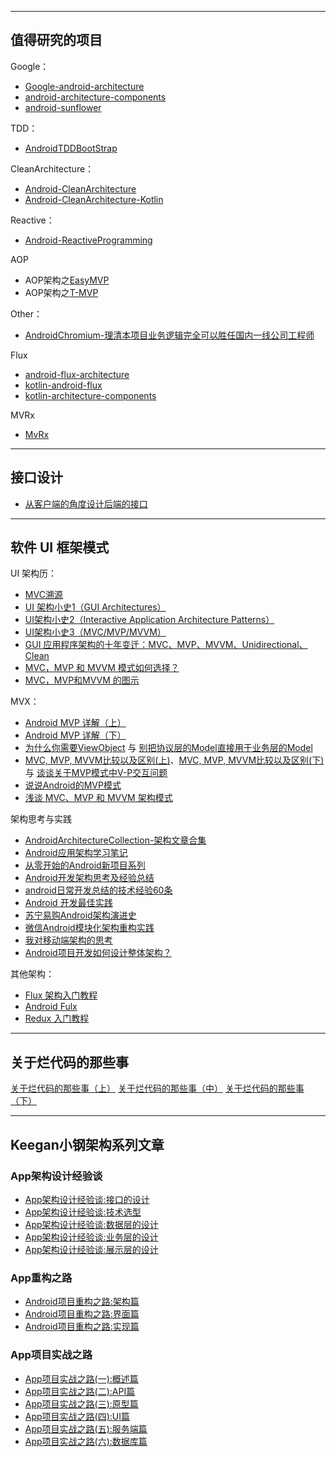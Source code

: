 
---
## 值得研究的项目

Google：

- [Google-android-architecture](https://github.com/googlesamples/android-architecture)
- [android-architecture-components](https://github.com/googlesamples/android-architecture-components)
- [android-sunflower](https://github.com/googlesamples/android-sunflower)


TDD：

- [AndroidTDDBootStrap](https://github.com/Piasy/AndroidTDDBootStrap)

CleanArchitecture：

- [Android-CleanArchitecture](https://github.com/android10/Android-CleanArchitecture)
- [Android-CleanArchitecture-Kotlin](https://github.com/android10/Android-CleanArchitecture-Kotlin)

Reactive：

- [Android-ReactiveProgramming](https://github.com/android10/Android-ReactiveProgramming)

AOP

- AOP架构之[EasyMVP](https://github.com/6thsolution/EasyMVP)
- AOP架构之[T-MVP](https://github.com/north2016/T-MVP)

Other：

- [AndroidChromium-理清本项目业务逻辑完全可以胜任国内一线公司工程师](https://github.com/JackyAndroid/AndroidChromium)

Flux

- [android-flux-architecture](https://github.com/satorufujiwara/android-flux-architecture)
- [kotlin-android-flux](https://github.com/satorufujiwara/kotlin-android-flux)
- [kotlin-architecture-components](https://github.com/satorufujiwara/kotlin-architecture-components)

MVRx

- [MvRx](https://github.com/airbnb/MvRx)

---
## 接口设计

- [从客户端的角度设计后端的接口](http://www.jianshu.com/p/35a7b6f5f92e)

---
## 软件 UI 框架模式

UI 架构历：

- [MVC溯源](http://www.jianshu.com/p/add73330d106)
- [UI 架构小史1（GUI Architectures）](http://www.jianshu.com/p/d52e662db75c)
- [UI架构小史2（Interactive Application Architecture Patterns）](http://www.jianshu.com/p/c20449ce1a30)
- [UI架构小史3（MVC/MVP/MVVM）](http://www.jianshu.com/p/96e26ceb2fef)
- [GUI 应用程序架构的十年变迁：MVC、MVP、MVVM、Unidirectional、Clean](https://zhuanlan.zhihu.com/p/26799645)
- [MVC，MVP 和 MVVM 模式如何选择？](https://mp.weixin.qq.com/s?__biz=MzI3OTU0MzI4MQ==&mid=2247485868&idx=1&sn=f6a2e3b380296c2fbf9da3112e12667d&chksm=eb476532dc30ec24f9f94f95d4e30b0177baa7c078b01858f224abff64408d904e7d00a3ba7d&mpshare=1&scene=1&srcid=06200bRr5B4IYUxjdnG0Ux5d#rd)
- [MVC，MVP和MVVM 的图示](http://www.ruanyifeng.com/blog/2015/02/mvcmvp_mvvm.html)

MVX：

- [Android MVP 详解（上）](http://www.jianshu.com/p/9a6845b26856)
- [Android MVP 详解（下）](http://www.jianshu.com/p/0590f530c617)
- [为什么你需要ViewObject](http://www.jianshu.com/p/8217317d4ad1) 与 [别把协议层的Model直接用于业务层的Model](http://www.jianshu.com/p/f28e51ee5430)
- [MVC, MVP, MVVM比较以及区别(上)](http://www.cnblogs.com/JustRun1983/p/3679827.html)、[MVC, MVP, MVVM比较以及区别(下)](http://www.cnblogs.com/JustRun1983/p/3727560.html) 与 [谈谈关于MVP模式中V-P交互问题](http://www.cnblogs.com/artech/archive/2010/03/25/1696205.html)
- [说说Android的MVP模式](http://toughcoder.net/blog/2015/11/29/understanding-android-mvp-pattern/)
- [浅谈 MVC、MVP 和 MVVM 架构模式](https://draveness.me/mvx)


架构思考与实践

- [AndroidArchitectureCollection-架构文章合集](https://github.com/CameloeAnthony/AndroidArchitectureCollection)
- [Android应用架构学习笔记](http://mp.weixin.qq.com/s?__biz=MzA3ODg4MDk0Ng==&mid=401668447&idx=1&sn=5b6b6c2ea8e415041498634a2b67699a&scene=23&srcid=0217TGuCBRFE3EiMIp7ftNys#rd)
- [从零开始的Android新项目系列](http://blog.zhaiyifan.cn/2016/03/14/android-new-project-from-0-p1/)
- [Android开发架构思考及经验总结](https://zhuanlan.zhihu.com/p/24614642)
- [android日常开发总结的技术经验60条](http://www.vmatianyu.cn/summarization-of-technical-experience.html "android日常开发总结的技术经验60条")
- [Android 开发最佳实践](https://github.com/futurice/android-best-practices/blob/master/translations/Chinese/README.cn.md)
- [苏宁易购Android架构演进史](https://mp.weixin.qq.com/s?__biz=MzUxMzcxMzE5Ng==&mid=2247488720&idx=1&sn=9fb295dbaa1686697c5e1a7e5aaa7123&chksm=f951a193ce2628854a92fbcf1f4b4103dd1b8d29537d8a1db09e9dcbeb5a05e991a45343d804&mpshare=1&scene=1&srcid=0417WopVHCuItM79aGDFhIgX#rd)
- [微信Android模块化架构重构实践](https://mp.weixin.qq.com/s/mkhCzeoLdev5TyO6DqHEdw)
- [我对移动端架构的思考](https://juejin.im/post/5b44d50de51d451925627900)
- [Android项目开发如何设计整体架构？](https://www.zhihu.com/question/45517397)

其他架构：

- [Flux 架构入门教程](http://www.ruanyifeng.com/blog/2016/01/flux.html)
- [Android Fulx](http://androidflux.github.io/)
- [Redux 入门教程](http://www.ruanyifeng.com/blog/2016/09/redux_tutorial_part_one_basic_usages.html)

---
## 关于烂代码的那些事

 [关于烂代码的那些事（上）](http://blog.2baxb.me/archives/1343)
 [关于烂代码的那些事（中）](http://blog.2baxb.me/archives/1378)
 [关于烂代码的那些事（下）](http://blog.2baxb.me/archives/1499)

---
## Keegan小钢架构系列文章

### App架构设计经验谈

- [App架构设计经验谈:接口的设计](http://keeganlee.me/post/architecture/20160107)
- [App架构设计经验谈:技术选型](http://keeganlee.me/post/architecture/20160114)
- [App架构设计经验谈:数据层的设计](http://keeganlee.me/post/architecture/20160120)
- [App架构设计经验谈:业务层的设计](http://keeganlee.me/post/architecture/20160214)
- [App架构设计经验谈:展示层的设计](http://keeganlee.me/post/architecture/20160222)

### App重构之路

- [Android项目重构之路:架构篇](http://keeganlee.me/post/android/20150605)
- [Android项目重构之路:界面篇](http://keeganlee.me/post/android/20150619)
- [Android项目重构之路:实现篇](http://keeganlee.me/post/android/20150629)

### App项目实战之路

- [App项目实战之路(一):概述篇](http://keeganlee.me/post/practice/20160807)
- [App项目实战之路(二):API篇](http://keeganlee.me/post/practice/20160812)
- [App项目实战之路(三):原型篇](http://keeganlee.me/post/practice/20160816)
- [App项目实战之路(四):UI篇](http://keeganlee.me/post/practice/20160903)
- [App项目实战之路(五):服务端篇](http://keeganlee.me/post/practice/20161006)
- [App项目实战之路(六):数据库篇](http://keeganlee.me/post/practice/20161016)







